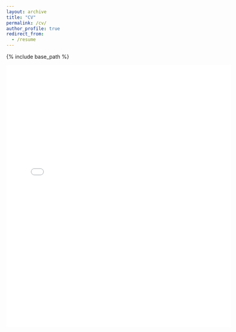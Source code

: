 ```yaml
---
layout: archive
title: "CV"
permalink: /cv/
author_profile: true
redirect_from:
  - /resume
---
```


{% include base_path %}

<embed src="{{ site.baseurl }}/files/CV_May_2025_Unnati_Sonawala.pdf" width="600" height="700" type='application/pdf'> 
